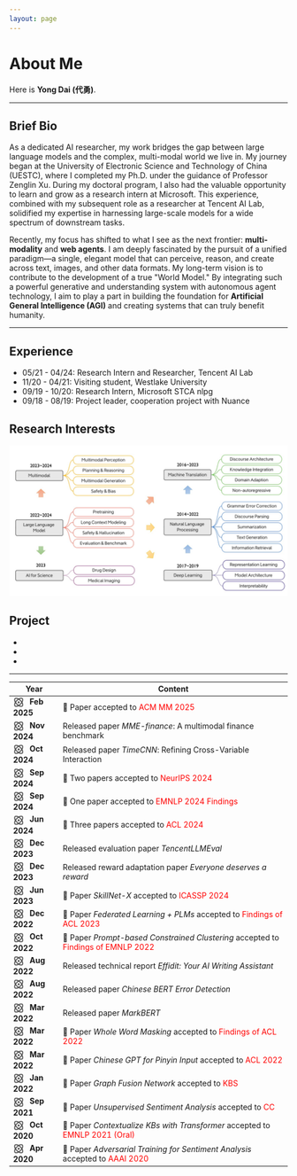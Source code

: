 ```yaml
---
layout: page
---
```


# About Me

Here is **Yong Dai (代勇)**.<br>

---

## Brief Bio
As a dedicated AI researcher, my work bridges the gap between large language models and the complex, multi-modal world we live in. My journey began at the University of Electronic Science and Technology of China (UESTC), where I completed my Ph.D. under the guidance of Professor Zenglin Xu. During my doctoral program, I also had the valuable opportunity to learn and grow as a research intern at Microsoft. This experience, combined with my subsequent role as a researcher at Tencent AI Lab, solidified my expertise in harnessing large-scale models for a wide spectrum of downstream tasks.

Recently, my focus has shifted to what I see as the next frontier: **multi-modality** and **web agents**. I am deeply fascinated by the pursuit of a unified paradigm—a single, elegant model that can perceive, reason, and create across text, images, and other data formats. My long-term vision is to contribute to the development of a true "World Model." By integrating such a powerful generative and understanding system with autonomous agent technology, I aim to play a part in building the foundation for **Artificial General Intelligence (AGI)** and creating systems that can truly benefit humanity.

---

## Experience

- 05/21 - 04/24: Research Intern and Researcher, Tencent AI Lab
- 11/20 - 04/21: Visiting student, Westlake University
- 09/19 - 10/20: Research Intern, Microsoft STCA nlpg
- 09/18 - 08/19: Project leader, cooperation project with Nuance

## Research Interests

<img src="images/interest.jpg" alt="Research Interests" width="600"/>

## Project

- 
- 
- 

---

| Year | Content |
|------|---------|
| <img src="images/news.png" width="20" style="vertical-align:middle; margin-right:6px;"/> **Feb 2025** | 🎉 Paper accepted to <span style="color:red">ACM MM 2025</span> |
| <img src="images/news.png" width="20" style="vertical-align:middle; margin-right:6px;"/> **Nov 2024** | Released paper *MME-finance*: A multimodal finance benchmark |
| <img src="images/news.png" width="20" style="vertical-align:middle; margin-right:6px;"/> **Oct 2024** | Released paper *TimeCNN*: Refining Cross-Variable Interaction |
| <img src="images/news.png" width="20" style="vertical-align:middle; margin-right:6px;"/> **Sep 2024** | 🎉 Two papers accepted to <span style="color:red">NeurIPS 2024</span> |
| <img src="images/news.png" width="20" style="vertical-align:middle; margin-right:6px;"/> **Sep 2024** | 🎉 One paper accepted to <span style="color:red">EMNLP 2024 Findings</span> |
| <img src="images/news.png" width="20" style="vertical-align:middle; margin-right:6px;"/> **Jun 2024** | 🎉 Three papers accepted to <span style="color:red">ACL 2024</span> |
| <img src="images/news.png" width="20" style="vertical-align:middle; margin-right:6px;"/> **Dec 2023** | Released evaluation paper *TencentLLMEval* |
| <img src="images/news.png" width="20" style="vertical-align:middle; margin-right:6px;"/> **Dec 2023** | Released reward adaptation paper *Everyone deserves a reward* |
| <img src="images/news.png" width="20" style="vertical-align:middle; margin-right:6px;"/> **Jun 2023** | 🎉 Paper *SkillNet-X* accepted to <span style="color:red">ICASSP 2024</span> |
| <img src="images/news.png" width="20" style="vertical-align:middle; margin-right:6px;"/> **Dec 2022** | 🎉 Paper *Federated Learning + PLMs* accepted to <span style="color:red">Findings of ACL 2023</span> |
| <img src="images/news.png" width="20" style="vertical-align:middle; margin-right:6px;"/> **Oct 2022** | 🎉 Paper *Prompt-based Constrained Clustering* accepted to <span style="color:red">Findings of EMNLP 2022</span> |
| <img src="images/news.png" width="20" style="vertical-align:middle; margin-right:6px;"/> **Aug 2022** | Released technical report *Effidit: Your AI Writing Assistant* |
| <img src="images/news.png" width="20" style="vertical-align:middle; margin-right:6px;"/> **Aug 2022** | Released paper *Chinese BERT Error Detection* |
| <img src="images/news.png" width="20" style="vertical-align:middle; margin-right:6px;"/> **Mar 2022** | Released paper *MarkBERT* |
| <img src="images/news.png" width="20" style="vertical-align:middle; margin-right:6px;"/> **Mar 2022** | 🎉 Paper *Whole Word Masking* accepted to <span style="color:red">Findings of ACL 2022</span> |
| <img src="images/news.png" width="20" style="vertical-align:middle; margin-right:6px;"/> **Mar 2022** | 🎉 Paper *Chinese GPT for Pinyin Input* accepted to <span style="color:red">ACL 2022</span> |
| <img src="images/news.png" width="20" style="vertical-align:middle; margin-right:6px;"/> **Jan 2022** | 🎉 Paper *Graph Fusion Network* accepted to <span style="color:red">KBS</span> |
| <img src="images/news.png" width="20" style="vertical-align:middle; margin-right:6px;"/> **Sep 2021** | 🎉 Paper *Unsupervised Sentiment Analysis* accepted to <span style="color:red">CC</span> |
| <img src="images/news.png" width="20" style="vertical-align:middle; margin-right:6px;"/> **Oct 2020** | 🎉 Paper *Contextualize KBs with Transformer* accepted to <span style="color:red">EMNLP 2021 (Oral)</span> |
| <img src="images/news.png" width="20" style="vertical-align:middle; margin-right:6px;"/> **Apr 2020** | 🎉 Paper *Adversarial Training for Sentiment Analysis* accepted to <span style="color:red">AAAI 2020</span> |

